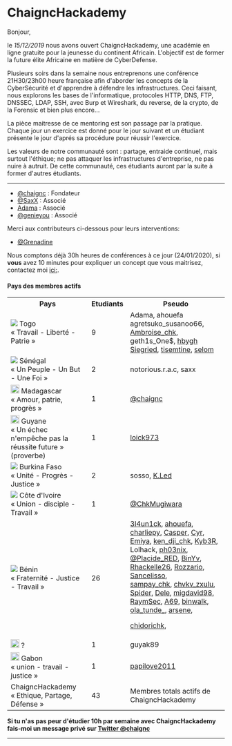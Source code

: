 # ChaigncHackademy

Bonjour,

le *15/12/2019* nous avons ouvert ChaigncHackademy, une académie en ligne gratuite pour la jeunesse du continent Africain.
L'objectif est de former la future élite Africaine en matière de CyberDefense.

Plusieurs soirs dans la semaine nous entreprenons une conférence 21H30/23h00 heure française afin d'aborder les concepts de la CyberSécurité et d'apprendre à défendre les infrastructures. Ceci faisant, nous explorons les bases de l'informatique, protocoles HTTP, DNS, FTP, DNSSEC, LDAP, SSH,  avec Burp et Wireshark, du reverse, de la crypto, de la Forensic et bien plus encore...

La pièce maitresse de ce mentoring est son passage par la pratique. Chaque jour un exercice est donné pour le jour suivant et un étudiant présente le jour d'aprés sa procédure pour réussir l'exercice.

Les valeurs de notre communauté sont : partage, entraide continuel, mais surtout l'éthique; ne pas attaquer les infrastructures d'entreprise, ne pas nuire à autruit. De cette communauté, ces étudiants auront par la suite à former d'autres étudiants.

---

* [@chaignc][@chaignc] : Fondateur
* [@SaxX][@SaxX] : Associé
* [Adama][Adama] : Associé
* [@genieyou][@genieyou] : Associé


Merci aux contributeurs ci-dessous pour leurs interventions:
* [@Grenadine][@Grenadine]


Nous comptons déjà 30h heures de conférences à ce jour (24/01/2020), si **vous** avez 10 minutes pour expliquer un concept que vous maitrisez, contactez moi [ici:][@chaignc].

#### Pays des membres actifs

 <table style="width:100%">
  <tr>
    <th>Pays
    <th>Etudiants</th>
    <th>Pseudo</th>
  </tr>
     <tr>
    <td><img src="https://upload.wikimedia.org/wikipedia/commons/thumb/6/68/Flag_of_Togo.svg/20px-Flag_of_Togo.svg.png"> Togo<br> « Travail - Liberté - Patrie »</td>
    <td>9</td>
    <td>
      Adama,
      ahouefa
      agretsuko_susanoo66,
     <a href="https://twitter.com/ambroisevega">Ambroise_chk</a>,
      geth1s_One$, 
      <a href="https://twitter.com/hbyghs"> hbygh</a>
      <a href="https://twitter.com/Xwxlxe">Siegried</a>,
      <a href="https://twitter.com/tisemtine">tisemtine</a>,
      <a href="https://twitter.com/banybah">selom</a>
     </td>
  </tr>
     <tr>
    <td><img src="https://upload.wikimedia.org/wikipedia/commons/thumb/f/fd/Flag_of_Senegal.svg/20px-Flag_of_Senegal.svg.png"> Sénégal<br> « Un Peuple - Un But - Une Foi »</td>
    <td>2</td>
    <td>notorious.r.a.c, saxx</td>
  </tr>
   <tr>
    <td><img src="https://upload.wikimedia.org/wikipedia/commons/thumb/b/bc/Flag_of_Madagascar.svg/200px-Flag_of_Madagascar.svg.png" width="20"> Madagascar<br> « Amour, patrie, progrès »</td>
    <td>1</td>
    <td><a href="https://twitter.com/chaignc">@chaignc</a></td>
  </tr>
  <tr>
    <td><img src="https://upload.wikimedia.org/wikipedia/commons/thumb/2/29/Flag_of_French_Guiana.svg/120px-Flag_of_French_Guiana.svg.png" width="20"> Guyane<br> « Un échec n'empêche pas la réussite future » (proverbe) </td>
    <td>1</td>
    <td><a href="https://twitter.com/loick973">loick973</a></td>
 </tr>
 <tr>
    <td><img src="https://upload.wikimedia.org/wikipedia/commons/thumb/3/31/Flag_of_Burkina_Faso.svg/20px-Flag_of_Burkina_Faso.svg.png"> Burkina Faso<br>« Unité - Progrès - Justice »</td>
    <td>2</td>
    <td>sosso, <a href="https://twitter.com/khaledoueder">K.Led</a></td>
  </tr>
    <tr>
    <td><img src="https://upload.wikimedia.org/wikipedia/commons/thumb/f/fe/Flag_of_C%C3%B4te_d%27Ivoire.svg/320px-Flag_of_C%C3%B4te_d%27Ivoire.svg.png"> Côte d'Ivoire <br>« Union - disciple - Travail »</td>
    <td>1</td>
  <td>
    <a href="https://twitter.com/@ChkMugiwara">@ChkMugiwara</a>
    </td>
  </tr>
  <tr>
    <td><img src="https://upload.wikimedia.org/wikipedia/commons/thumb/0/0a/Flag_of_Benin.svg/20px-Flag_of_Benin.svg.png"> </th> Bénin<br>« Fraternité - Justice - Travail » </td>
    <td>26</td>
    <td>
    <a href="http://twitter.com/3l4un1ck">3l4un1ck</a>,   
    <a href="https://twitter.com/AhouefaC"> ahouefa</a>,
    <a href="http://twitter.com/charliagossou">charliepy</a>,
    <a href="https://twitter.com/__Casper">Casper</a>,
    <a href="http://twitter.com/cyrusgnimadi">Cyr</a>,
    <a href="https://twitter.com/o_yeou">Emiya</a>,
    <a href="https://twitter.com/ken_djiwan_chk">ken_dji_chk</a>,
    <a href="https://twitter.com/LickosA">Kyb3R</a>,
    Lolhack,
    <a href="https://twitter.com/__Ph03n1x">ph03nix</a>,
    <br>
    <a href="https://twitter.com/PlacideRed">@Placide_RED</a>,
    <a href="https://twitter.com/iam_binyv">BinYv</a>,
    <a href="https://twitter.com/rhackelle26">Rhackelle26</a>,
    <a href="https://twitter.com/arielalinkan">Rozzario</a>,
    <a href="https://twitter.com/LissanonCedric">Sancelisso</a>,
    <br>
    <a href="https://twitter.com/sampay">sampay_chk</a>,
    <a href="https://twitter.com/chvkv_zxulu">chvkv_zxulu</a>,
    <a href="https://twitter.com/_Spider114">Spider</a>,
    <a href="https://twitter.com/Casias161">Dele</a>,
    <a href="https://twitter.com/migdavid98">migdavid98</a>,
    <br>
    <a href="https://twitter.com/Ray_Sdj">RaymSec</a>,
    <a href="https://twitter.com/Gd64808874">A69</a>,
    <a href="https://twitter.com/nwalk43341855">binwalk</a>,
    <a href="https://twitter.com/ola_tunde_">ola_tunde_</a>,
    <a href="https://twitter.com/arsene_senou">arsene</a>,
 
 
 <a href="https://twitter.com/SamiouWarakpe">chidorichk</a>,
    </td>
  </tr>
  <tr>
    <td><img src="" width="20"> ?</td>
    <td>1</td>
    <td>guyak89</td>
  </tr>
  <tr>
    <td><img src="https://upload.wikimedia.org/wikipedia/commons/thumb/0/04/Flag_of_Gabon.svg/langfr-225px-Flag_of_Gabon.svg.png" width="20"> Gabon<br>« union - travail -justice »</td>
    <td>1</td>
    <td>
    <a href="https://twitter.com/papilove2011">papilove2011</a>
    </td>
  </tr>
  <tr>
    <td>ChaigncHackademy <br>« Ethique, Partage, Défense » </td>
    <td>43</td>
    <td>Membres totals actifs de ChaigncHackademy</td>
  </tr>
</table>

**Si tu n'as pas peur d'étudier 10h par semaine avec ChaigncHackademy fais-moi un message privé sur [Twitter @chaignc][@chaignc]**

---

[@chaignc]:https://twitter.com/chaignc
[hexpresso]:https://hexpresso.github.io
[@Grenadine]:https://twitter.com/Greynardine
[@SaxX]:https://twitter.com/_saxx_
[@genieyou]:https://twitter.com/genieyou/
[Adama]:https://www.pyramidhackers.com
